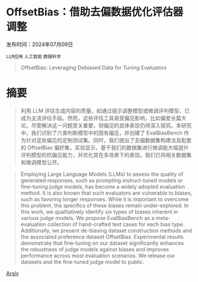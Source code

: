 # OffsetBias：借助去偏数据优化评估器调整

发布时间：2024年07月09日

`LLM应用` `人工智能` `数据科学`

> OffsetBias: Leveraging Debiased Data for Tuning Evaluators

# 摘要

> 利用 LLM 评估生成内容的质量，如通过提示调整模型或微调评判模型，已成为主流评估手段。然而，这些评估工具易受偏见影响，比如偏爱长篇大论。尽管解决这一问题至关重要，但偏见的具体表现仍待深入探究。本研究中，我们识别了六类判断模型中的固有偏见，并创建了 EvalBiasBench 作为针对这些偏见的定制测试集。同时，我们提出了去偏数据集构建法及配套的 OffsetBias 偏好集。实验显示，基于我们的数据集进行微调能大幅提升评判模型的抗偏见能力，并优化其在多场景下的表现。我们已将相关数据集和微调模型公开。

> Employing Large Language Models (LLMs) to assess the quality of generated responses, such as prompting instruct-tuned models or fine-tuning judge models, has become a widely adopted evaluation method. It is also known that such evaluators are vulnerable to biases, such as favoring longer responses. While it is important to overcome this problem, the specifics of these biases remain under-explored. In this work, we qualitatively identify six types of biases inherent in various judge models. We propose EvalBiasBench as a meta-evaluation collection of hand-crafted test cases for each bias type. Additionally, we present de-biasing dataset construction methods and the associated preference dataset OffsetBias. Experimental results demonstrate that fine-tuning on our dataset significantly enhances the robustness of judge models against biases and improves performance across most evaluation scenarios. We release our datasets and the fine-tuned judge model to public.

[Arxiv](https://arxiv.org/abs/2407.06551)